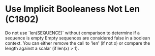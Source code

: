 # Use Implicit Booleaness Not Len (C1802)

Do not use \`len(SEQUENCE)\` without comparison to determine if a
sequence is empty Empty sequences are considered false in a boolean
context. You can either remove the call to 'len' (if not x) or compare
the length against a scalar (if len(x) \> 1).
